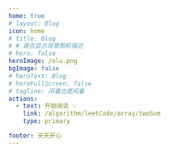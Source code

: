 ```yaml
---
home: true
# layout: Blog
icon: home
# title: Blog
# # 是否显示背景图和描述
# hero: false
heroImage: /olu.png
bgImage: false
# heroText: Blog
# heroFullScreen: false
# tagline: 闲着也是闲着
actions:
  - text: 开始阅读 💡
    link: /algorithm/leetCode/array/twoSum
    type: primary

footer: 天天开心
---
```


